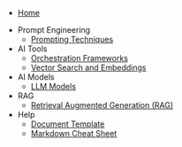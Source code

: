 - [Home](/)

* Prompt Engineering
  - [Prompting Techniques](documents/prompting-techniques.md)
* AI Tools
  - [Orchestration Frameworks](documents/orchestration-frameworks.md)
  - [Vector Search and Embeddings](documents/vector-search-and-embeddings.md)
* AI Models
  - [LLM Models](documents/LLM-models.md)
* RAG
  - [Retrieval Augmented Generation (RAG)](documents/rag.md)
  <!-- Leave the Help section the last one  -->
* Help
  - [Document Template](templates/research-document-template.md)
  - [Markdown Cheat Sheet](templates/markdown-cheat-sheet.md)
